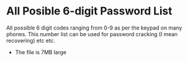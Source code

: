 # All Posible 6-digit Password List
All possible 6 digit codes ranging from 0-9 as per the keypad on many phones. This number list can be used for password cracking (I mean recovering) etc etc.
* The file is 7MB large
